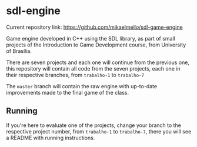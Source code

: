 # sdl-engine

Current repository link: https://github.com/mikaelmello/sdl-game-engine

Game engine developed in C++ using the SDL library, as part of small projects of the Introduction to Game Development course, from University of Brasília.

There are seven projects and each one will continue from the previous one, this repository will contain all code from the seven projects, each one in their respective branches, from `trabalho-1` to `trabalho-7`

The `master` branch will contain the raw engine with up-to-date improvements made to the final game of the class.

## Running

If you're here to evaluate one of the projects, change your branch to the respective project number, from `trabalho-1` to `trabalho-7`, there you will see a README with running instructions.
